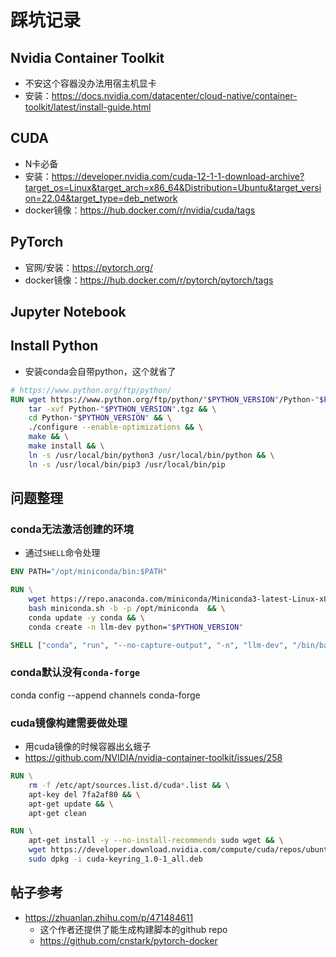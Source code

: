 # 踩坑记录

##  Nvidia Container Toolkit

- 不安这个容器没办法用宿主机显卡
- 安装：https://docs.nvidia.com/datacenter/cloud-native/container-toolkit/latest/install-guide.html

## CUDA
 
- N卡必备
- 安装：https://developer.nvidia.com/cuda-12-1-1-download-archive?target_os=Linux&target_arch=x86_64&Distribution=Ubuntu&target_version=22.04&target_type=deb_network
- docker镜像：https://hub.docker.com/r/nvidia/cuda/tags

## PyTorch

- 官网/安装：https://pytorch.org/
- docker镜像：https://hub.docker.com/r/pytorch/pytorch/tags

## Jupyter Notebook


## Install Python
- 安装conda会自带python，这个就省了

```dockerfile
# https://www.python.org/ftp/python/
RUN wget https://www.python.org/ftp/python/"$PYTHON_VERSION"/Python-"$PYTHON_VERSION".tgz && \
    tar -xvf Python-"$PYTHON_VERSION".tgz && \
    cd Python-"$PYTHON_VERSION" && \
    ./configure --enable-optimizations && \
    make && \
    make install && \
    ln -s /usr/local/bin/python3 /usr/local/bin/python && \
    ln -s /usr/local/bin/pip3 /usr/local/bin/pip
```

## 问题整理

### conda无法激活创建的环境

- 通过`SHELL`命令处理

```dockerfile
ENV PATH="/opt/miniconda/bin:$PATH"

RUN \
    wget https://repo.anaconda.com/miniconda/Miniconda3-latest-Linux-x86_64.sh -O miniconda.sh && \
    bash miniconda.sh -b -p /opt/miniconda  && \
    conda update -y conda && \
    conda create -n llm-dev python="$PYTHON_VERSION"

SHELL ["conda", "run", "--no-capture-output", "-n", "llm-dev", "/bin/bash", "-c"]

```

### conda默认没有`conda-forge`
conda config --append channels conda-forge


### cuda镜像构建需要做处理
- 用cuda镜像的时候容器出幺蛾子
- https://github.com/NVIDIA/nvidia-container-toolkit/issues/258

```dockerfile
RUN \
    rm -f /etc/apt/sources.list.d/cuda*.list && \
    apt-key del 7fa2af80 && \
    apt-get update && \
    apt-get clean

RUN \
    apt-get install -y --no-install-recommends sudo wget && \
    wget https://developer.download.nvidia.com/compute/cuda/repos/ubuntu2204/x86_64/cuda-keyring_1.0-1_all.deb && \
    sudo dpkg -i cuda-keyring_1.0-1_all.deb
```

## 帖子参考

- https://zhuanlan.zhihu.com/p/471484611 
  - 这个作者还提供了能生成构建脚本的github repo
  - https://github.com/cnstark/pytorch-docker
